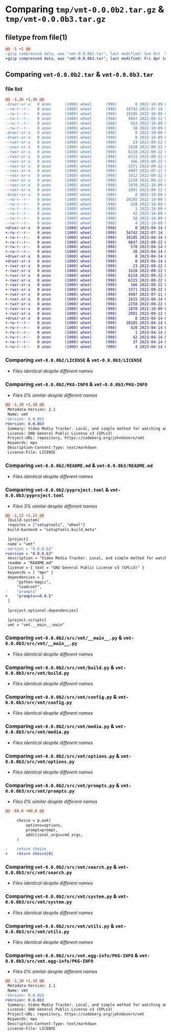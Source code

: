 # Comparing `tmp/vmt-0.0.0b2.tar.gz` & `tmp/vmt-0.0.0b3.tar.gz`

## filetype from file(1)

```diff
@@ -1 +1 @@
-gzip compressed data, was "vmt-0.0.0b2.tar", last modified: Sun Oct  9 04:36:29 2022, max compression
+gzip compressed data, was "vmt-0.0.0b3.tar", last modified: Fri Apr 14 00:50:16 2023, max compression
```

## Comparing `vmt-0.0.0b2.tar` & `vmt-0.0.0b3.tar`

### file list

```diff
@@ -1,26 +1,26 @@
-drwxr-xr-x   0 anon      (1000) wheel      (998)        0 2022-10-09 04:36:29.849958 vmt-0.0.0b2/
--rw-r--r--   0 anon      (1000) wheel      (998)    34742 2022-07-14 19:37:15.000000 vmt-0.0.0b2/LICENSE
--rw-r--r--   0 anon      (1000) wheel      (998)    10185 2022-10-09 04:36:29.849958 vmt-0.0.0b2/PKG-INFO
--rw-r--r--   0 anon      (1000) wheel      (998)     9847 2022-09-22 03:13:29.000000 vmt-0.0.0b2/README.md
--rw-r--r--   0 anon      (1000) wheel      (998)      563 2022-10-09 04:35:18.000000 vmt-0.0.0b2/pyproject.toml
--rw-r--r--   0 anon      (1000) wheel      (998)       38 2022-10-09 04:36:29.849958 vmt-0.0.0b2/setup.cfg
-drwxr-xr-x   0 anon      (1000) wheel      (998)        0 2022-10-09 04:36:29.849958 vmt-0.0.0b2/src/
-drwxr-xr-x   0 anon      (1000) wheel      (998)        0 2022-10-09 04:36:29.849958 vmt-0.0.0b2/src/vmt/
--rwxr-xr-x   0 anon      (1000) wheel      (998)       23 2022-09-22 02:48:23.000000 vmt-0.0.0b2/src/vmt/__init__.py
--rwxr-xr-x   0 anon      (1000) wheel      (998)     1628 2022-09-22 02:48:23.000000 vmt-0.0.0b2/src/vmt/__main__.py
--rwxr-xr-x   0 anon      (1000) wheel      (998)     6218 2022-09-22 02:48:23.000000 vmt-0.0.0b2/src/vmt/build.py
--rwxr-xr-x   0 anon      (1000) wheel      (998)     6315 2022-09-22 02:48:23.000000 vmt-0.0.0b2/src/vmt/config.py
--rwxr-xr-x   0 anon      (1000) wheel      (998)      166 2022-09-22 02:48:23.000000 vmt-0.0.0b2/src/vmt/initial_setup.py
--rwxr-xr-x   0 anon      (1000) wheel      (998)     3371 2022-09-22 02:48:23.000000 vmt-0.0.0b2/src/vmt/media.py
--rwxr-xr-x   0 anon      (1000) wheel      (998)     4987 2022-07-11 05:05:28.000000 vmt-0.0.0b2/src/vmt/options.py
--rwxr-xr-x   0 anon      (1000) wheel      (998)     1612 2022-09-22 02:48:23.000000 vmt-0.0.0b2/src/vmt/prompts.py
--rwxr-xr-x   0 anon      (1000) wheel      (998)     2250 2022-09-22 02:48:23.000000 vmt-0.0.0b2/src/vmt/search.py
--rwxr-xr-x   0 anon      (1000) wheel      (998)     1070 2022-10-09 04:34:45.000000 vmt-0.0.0b2/src/vmt/system.py
--rwxr-xr-x   0 anon      (1000) wheel      (998)     2091 2022-09-22 02:48:23.000000 vmt-0.0.0b2/src/vmt/utils.py
-drwxr-xr-x   0 anon      (1000) wheel      (998)        0 2022-10-09 04:36:29.849958 vmt-0.0.0b2/src/vmt.egg-info/
--rw-r--r--   0 anon      (1000) wheel      (998)    10185 2022-10-09 04:36:29.000000 vmt-0.0.0b2/src/vmt.egg-info/PKG-INFO
--rw-r--r--   0 anon      (1000) wheel      (998)      428 2022-10-09 04:36:29.000000 vmt-0.0.0b2/src/vmt.egg-info/SOURCES.txt
--rw-r--r--   0 anon      (1000) wheel      (998)        1 2022-10-09 04:36:29.000000 vmt-0.0.0b2/src/vmt.egg-info/dependency_links.txt
--rw-r--r--   0 anon      (1000) wheel      (998)       42 2022-10-09 04:36:29.000000 vmt-0.0.0b2/src/vmt.egg-info/entry_points.txt
--rw-r--r--   0 anon      (1000) wheel      (998)       30 2022-10-09 04:36:29.000000 vmt-0.0.0b2/src/vmt.egg-info/requires.txt
--rw-r--r--   0 anon      (1000) wheel      (998)        4 2022-10-09 04:36:29.000000 vmt-0.0.0b2/src/vmt.egg-info/top_level.txt
+drwxr-xr-x   0 anon      (1000) wheel      (998)        0 2023-04-14 00:50:16.003606 vmt-0.0.0b3/
+-rw-r--r--   0 anon      (1000) wheel      (998)    34742 2022-07-14 19:37:15.000000 vmt-0.0.0b3/LICENSE
+-rw-r--r--   0 anon      (1000) wheel      (998)    10185 2023-04-14 00:50:16.003606 vmt-0.0.0b3/PKG-INFO
+-rw-r--r--   0 anon      (1000) wheel      (998)     9847 2022-09-22 03:13:29.000000 vmt-0.0.0b3/README.md
+-rw-r--r--   0 anon      (1000) wheel      (998)      570 2023-04-14 00:49:38.000000 vmt-0.0.0b3/pyproject.toml
+-rw-r--r--   0 anon      (1000) wheel      (998)       38 2023-04-14 00:50:16.003606 vmt-0.0.0b3/setup.cfg
+drwxr-xr-x   0 anon      (1000) wheel      (998)        0 2023-04-14 00:50:16.000273 vmt-0.0.0b3/src/
+drwxr-xr-x   0 anon      (1000) wheel      (998)        0 2023-04-14 00:50:16.000273 vmt-0.0.0b3/src/vmt/
+-rwxr-xr-x   0 anon      (1000) wheel      (998)       23 2022-09-22 02:48:23.000000 vmt-0.0.0b3/src/vmt/__init__.py
+-rwxr-xr-x   0 anon      (1000) wheel      (998)     1628 2022-09-22 02:48:23.000000 vmt-0.0.0b3/src/vmt/__main__.py
+-rwxr-xr-x   0 anon      (1000) wheel      (998)     6218 2022-09-22 02:48:23.000000 vmt-0.0.0b3/src/vmt/build.py
+-rwxr-xr-x   0 anon      (1000) wheel      (998)     6315 2022-09-22 02:48:23.000000 vmt-0.0.0b3/src/vmt/config.py
+-rwxr-xr-x   0 anon      (1000) wheel      (998)      166 2022-09-22 02:48:23.000000 vmt-0.0.0b3/src/vmt/initial_setup.py
+-rwxr-xr-x   0 anon      (1000) wheel      (998)     3371 2022-09-22 02:48:23.000000 vmt-0.0.0b3/src/vmt/media.py
+-rwxr-xr-x   0 anon      (1000) wheel      (998)     4987 2022-07-11 05:05:28.000000 vmt-0.0.0b3/src/vmt/options.py
+-rwxr-xr-x   0 anon      (1000) wheel      (998)     1615 2023-04-14 00:28:04.000000 vmt-0.0.0b3/src/vmt/prompts.py
+-rwxr-xr-x   0 anon      (1000) wheel      (998)     2250 2022-09-22 02:48:23.000000 vmt-0.0.0b3/src/vmt/search.py
+-rwxr-xr-x   0 anon      (1000) wheel      (998)     1070 2022-10-09 04:34:45.000000 vmt-0.0.0b3/src/vmt/system.py
+-rwxr-xr-x   0 anon      (1000) wheel      (998)     2091 2022-09-22 02:48:23.000000 vmt-0.0.0b3/src/vmt/utils.py
+drwxr-xr-x   0 anon      (1000) wheel      (998)        0 2023-04-14 00:50:16.003606 vmt-0.0.0b3/src/vmt.egg-info/
+-rw-r--r--   0 anon      (1000) wheel      (998)    10185 2023-04-14 00:50:15.000000 vmt-0.0.0b3/src/vmt.egg-info/PKG-INFO
+-rw-r--r--   0 anon      (1000) wheel      (998)      428 2023-04-14 00:50:15.000000 vmt-0.0.0b3/src/vmt.egg-info/SOURCES.txt
+-rw-r--r--   0 anon      (1000) wheel      (998)        1 2023-04-14 00:50:15.000000 vmt-0.0.0b3/src/vmt.egg-info/dependency_links.txt
+-rw-r--r--   0 anon      (1000) wheel      (998)       42 2023-04-14 00:50:15.000000 vmt-0.0.0b3/src/vmt.egg-info/entry_points.txt
+-rw-r--r--   0 anon      (1000) wheel      (998)       37 2023-04-14 00:50:15.000000 vmt-0.0.0b3/src/vmt.egg-info/requires.txt
+-rw-r--r--   0 anon      (1000) wheel      (998)        4 2023-04-14 00:50:15.000000 vmt-0.0.0b3/src/vmt.egg-info/top_level.txt
```

### Comparing `vmt-0.0.0b2/LICENSE` & `vmt-0.0.0b3/LICENSE`

 * *Files identical despite different names*

### Comparing `vmt-0.0.0b2/PKG-INFO` & `vmt-0.0.0b3/PKG-INFO`

 * *Files 0% similar despite different names*

```diff
@@ -1,10 +1,10 @@
 Metadata-Version: 2.1
 Name: vmt
-Version: 0.0.0b2
+Version: 0.0.0b3
 Summary: Video Media Tracker. Local, and simple method for watching and tracking a video media library.
 License: GNU General Public License v3 (GPLv3)
 Project-URL: repository, https://codeberg.org/johndovern/vmt
 Keywords: mpv
 Description-Content-Type: text/markdown
 License-File: LICENSE
```

### Comparing `vmt-0.0.0b2/README.md` & `vmt-0.0.0b3/README.md`

 * *Files identical despite different names*

### Comparing `vmt-0.0.0b2/pyproject.toml` & `vmt-0.0.0b3/pyproject.toml`

 * *Files 3% similar despite different names*

```diff
@@ -1,22 +1,22 @@
 [build-system]
 requires = ["setuptools", "wheel"]
 build-backend = "setuptools.build_meta"
 
 [project]
 name = "vmt"
-version = "0.0.0.b2"
+version = "0.0.0.b3"
 description = "Video Media Tracker. Local, and simple method for watching and tracking a video media library."
 readme = "README.md"
 license = { text = "GNU General Public License v3 (GPLv3)" }
 keywords = [ "mpv" ]
 dependencies = [
     "python-magic",
     "loadconf",
-    "promptx"
+    "promptx>=0.0.5"
 ]
 
 [project.optional-dependencies]
 
 [project.scripts]
 vmt = "vmt.__main__:main"
```

### Comparing `vmt-0.0.0b2/src/vmt/__main__.py` & `vmt-0.0.0b3/src/vmt/__main__.py`

 * *Files identical despite different names*

### Comparing `vmt-0.0.0b2/src/vmt/build.py` & `vmt-0.0.0b3/src/vmt/build.py`

 * *Files identical despite different names*

### Comparing `vmt-0.0.0b2/src/vmt/config.py` & `vmt-0.0.0b3/src/vmt/config.py`

 * *Files identical despite different names*

### Comparing `vmt-0.0.0b2/src/vmt/media.py` & `vmt-0.0.0b3/src/vmt/media.py`

 * *Files identical despite different names*

### Comparing `vmt-0.0.0b2/src/vmt/options.py` & `vmt-0.0.0b3/src/vmt/options.py`

 * *Files identical despite different names*

### Comparing `vmt-0.0.0b2/src/vmt/prompts.py` & `vmt-0.0.0b3/src/vmt/prompts.py`

 * *Files 0% similar despite different names*

```diff
@@ -60,8 +60,8 @@
 
     choice = p.ask(
         options=options,
         prompt=prompt,
         additional_args=cmd_args,
     )
 
-    return choice
+    return choice[0]
```

### Comparing `vmt-0.0.0b2/src/vmt/search.py` & `vmt-0.0.0b3/src/vmt/search.py`

 * *Files identical despite different names*

### Comparing `vmt-0.0.0b2/src/vmt/system.py` & `vmt-0.0.0b3/src/vmt/system.py`

 * *Files identical despite different names*

### Comparing `vmt-0.0.0b2/src/vmt/utils.py` & `vmt-0.0.0b3/src/vmt/utils.py`

 * *Files identical despite different names*

### Comparing `vmt-0.0.0b2/src/vmt.egg-info/PKG-INFO` & `vmt-0.0.0b3/src/vmt.egg-info/PKG-INFO`

 * *Files 0% similar despite different names*

```diff
@@ -1,10 +1,10 @@
 Metadata-Version: 2.1
 Name: vmt
-Version: 0.0.0b2
+Version: 0.0.0b3
 Summary: Video Media Tracker. Local, and simple method for watching and tracking a video media library.
 License: GNU General Public License v3 (GPLv3)
 Project-URL: repository, https://codeberg.org/johndovern/vmt
 Keywords: mpv
 Description-Content-Type: text/markdown
 License-File: LICENSE
```

